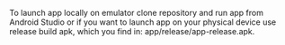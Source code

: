 To launch app locally on emulator clone repository and run app from Android Studio or if you want to
launch app on your physical device use release build apk, which you find in: app/release/app-release.apk.